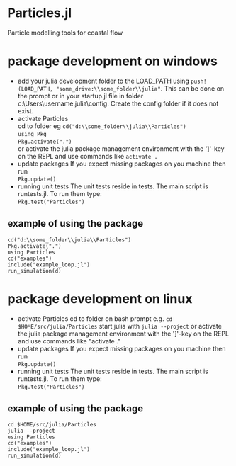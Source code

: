 # Particles.jl
Particle modelling tools for coastal flow

# package development on windows
- add your julia development folder to the LOAD_PATH using `push!(LOAD_PATH, "some_drive:\\some_folder\\julia"`. This can be done on the prompt or in your startup.jl file in folder c:\Users\username\.julia\config. Create the config folder if it does not exist.  
- activate Particles  
cd to folder eg `cd("d:\\some_folder\\julia\\Particles")`  
`using Pkg`  
`Pkg.activate(".")`  
or activate the julia package management environment with the ']'-key on the REPL and use commands like `activate .`  
- update packages
If you expect missing packages on you machine then run  
`Pkg.update()`  
- running unit tests
The unit tests reside in tests. The main script is runtests.jl. To run them type:  
`Pkg.test("Particles")`  

## example of using the package
`cd("d:\\some_folder\\julia\\Particles")`  
`Pkg.activate(".")`  
`using Particles`  
`cd("examples")`  
`include("example_loop.jl")`  
`run_simulation(d)`  

# package development on linux
- activate Particles
cd to folder on bash prompt e.g. `cd $HOME/src/julia/Particles`
start julia with `julia --project`
or activate the julia package management environment with the ']'-key on the REPL and use commands like "activate ."
- update packages
If you expect missing packages on you machine then run  
`Pkg.update()`
- running unit tests
The unit tests reside in tests. The main script is runtests.jl. To run them type:  
`Pkg.test("Particles")`  
## example of using the package
`cd $HOME/src/julia/Particles`  
`julia --project`  
`using Particles`  
`cd("examples")`  
`include("example_loop.jl")`  
`run_simulation(d)`  

